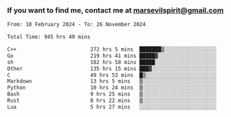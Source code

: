 ### If you want to find me, contact me at marsevilspirit@gmail.com

<!--
**marsevilspirit/marsevilspirit** is a ✨ _special_ ✨ repository because its `README.md` (this file) appears on your GitHub profile.

Here are some ideas to get you started:

- 🔭 I’m currently working on ...
- 🌱 I’m currently learning ...
- 👯 I’m looking to collaborate on ...
- 🤔 I’m looking for help with ...
- 💬 Ask me about ...
- 📫 How to reach me: ...
- 😄 Pronouns: ...
- ⚡ Fun fact: ...
-->
<!--START_SECTION:waka-->

```txt
From: 18 February 2024 - To: 26 November 2024

Total Time: 945 hrs 49 mins

C++                        272 hrs 5 mins  ███████▒░░░░░░░░░░░░░░░░░   28.77 %
Go                         219 hrs 41 mins █████▓░░░░░░░░░░░░░░░░░░░   23.23 %
sh                         182 hrs 58 mins █████░░░░░░░░░░░░░░░░░░░░   19.35 %
Other                      135 hrs 15 mins ███▓░░░░░░░░░░░░░░░░░░░░░   14.30 %
C                          49 hrs 53 mins  █▒░░░░░░░░░░░░░░░░░░░░░░░   05.28 %
Markdown                   13 hrs 5 mins   ▒░░░░░░░░░░░░░░░░░░░░░░░░   01.39 %
Python                     10 hrs 24 mins  ▒░░░░░░░░░░░░░░░░░░░░░░░░   01.10 %
Bash                       9 hrs 25 mins   ▒░░░░░░░░░░░░░░░░░░░░░░░░   01.00 %
Rust                       8 hrs 22 mins   ▒░░░░░░░░░░░░░░░░░░░░░░░░   00.89 %
Lua                        5 hrs 27 mins   ░░░░░░░░░░░░░░░░░░░░░░░░░   00.58 %
```

<!--END_SECTION:waka-->
